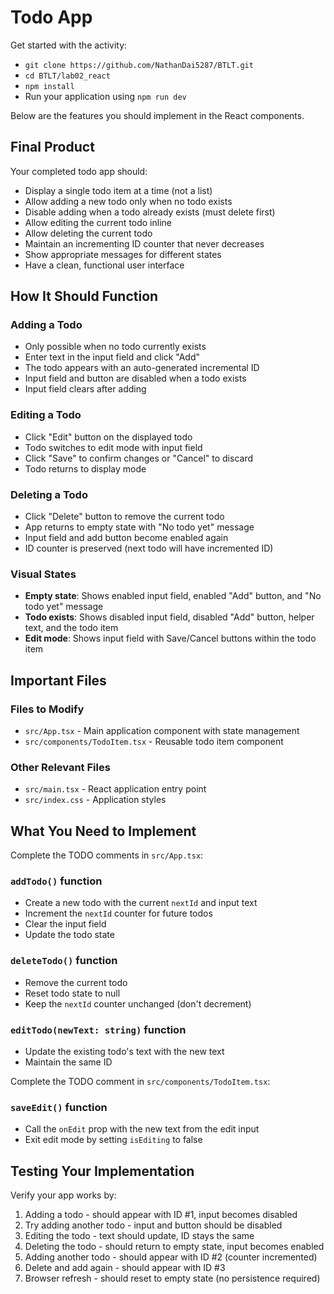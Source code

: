 # Todo App

Get started with the activity:
- `git clone https://github.com/NathanDai5287/BTLT.git`
- `cd BTLT/lab02_react`
- `npm install`
- Run your application using `npm run dev`

Below are the features you should implement in the React components.

## Final Product

Your completed todo app should:
- Display a single todo item at a time (not a list)
- Allow adding a new todo only when no todo exists
- Disable adding when a todo already exists (must delete first)
- Allow editing the current todo inline
- Allow deleting the current todo
- Maintain an incrementing ID counter that never decreases
- Show appropriate messages for different states
- Have a clean, functional user interface

## How It Should Function

### Adding a Todo
- Only possible when no todo currently exists
- Enter text in the input field and click "Add"
- The todo appears with an auto-generated incremental ID
- Input field and button are disabled when a todo exists
- Input field clears after adding

### Editing a Todo
- Click "Edit" button on the displayed todo
- Todo switches to edit mode with input field
- Click "Save" to confirm changes or "Cancel" to discard
- Todo returns to display mode

### Deleting a Todo
- Click "Delete" button to remove the current todo
- App returns to empty state with "No todo yet" message
- Input field and add button become enabled again
- ID counter is preserved (next todo will have incremented ID)

### Visual States
- **Empty state**: Shows enabled input field, enabled "Add" button, and "No todo yet" message
- **Todo exists**: Shows disabled input field, disabled "Add" button, helper text, and the todo item
- **Edit mode**: Shows input field with Save/Cancel buttons within the todo item

## Important Files

### Files to Modify
- `src/App.tsx` - Main application component with state management
- `src/components/TodoItem.tsx` - Reusable todo item component

### Other Relevant Files
- `src/main.tsx` - React application entry point
- `src/index.css` - Application styles

## What You Need to Implement

Complete the TODO comments in `src/App.tsx`:

### `addTodo()` function
- Create a new todo with the current `nextId` and input text
- Increment the `nextId` counter for future todos
- Clear the input field
- Update the todo state

### `deleteTodo()` function
- Remove the current todo
- Reset todo state to null
- Keep the `nextId` counter unchanged (don't decrement)

### `editTodo(newText: string)` function
- Update the existing todo's text with the new text
- Maintain the same ID

Complete the TODO comment in `src/components/TodoItem.tsx`:

### `saveEdit()` function
- Call the `onEdit` prop with the new text from the edit input
- Exit edit mode by setting `isEditing` to false

## Testing Your Implementation

Verify your app works by:
1. Adding a todo - should appear with ID #1, input becomes disabled
2. Try adding another todo - input and button should be disabled
3. Editing the todo - text should update, ID stays the same
4. Deleting the todo - should return to empty state, input becomes enabled
5. Adding another todo - should appear with ID #2 (counter incremented)
6. Delete and add again - should appear with ID #3
7. Browser refresh - should reset to empty state (no persistence required)
